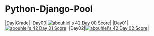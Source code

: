 # Python-Django-Pool

|Day|Grade|
|Day00|[![abouhlel's 42 Day 00 Score](https://badge42.vercel.app/api/v2/cl1gd28yu016709mjbxjnehd0/project/2604359)](https://github.com/JaeSeoKim/badge42)|
|Day01|[![abouhlel's 42 Day 01 Score](https://badge42.vercel.app/api/v2/cl1gd28yu016709mjbxjnehd0/project/2604527)](https://github.com/JaeSeoKim/badge42)|
|Day02|[![abouhlel's 42 Day 02 Score](https://badge42.vercel.app/api/v2/cl1gd28yu016709mjbxjnehd0/project/2604528)](https://github.com/JaeSeoKim/badge42)|
